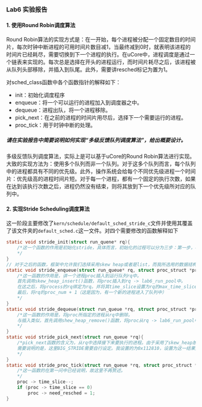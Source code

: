 ### Lab6 实验报告

#### 1. 使用Round Robin调度算法

Round Robin算法的实现方式是：在一开始，每个进程被分配一个固定数目的时间片，每次时钟中断进程的可用时间片数目减1，当最终减到0时，就表明该进程的时间片已经耗尽，需要切换到下一个进程的执行。在uCore中，进程调度是通过一个链表来实现的。每次总是选择在开头的进程运行，而时间片耗尽之后，该进程被从队列头部移除，并插入到队尾。此外，需要讲resched标记为置为1。

对sched_class函数中各个函数指针的解释如下：

- init：初始化调度程序
- enqueue：将一个可以运行的进程加入到调度器之中。
- dequeue：进程出队，将一个进程移除。
- pick_next：在之前的进程的时间片用尽后，选择下一个需要运行的进程。
- proc_tick：用于时钟中断的处理。

##### 请在实验报告中简要说明如何实现“多级反馈队列调度算法”，给出概要设计。

多级反馈队列调度算法，实际上是可以基于uCore的Round Robin算法进行实现。大致的实现方法为：使用多个队列而非一个队列。对于这多个队列而言，每个队列中的进程都具有不同的优先级。此外，操作系统会给每个不同优先级进程一个时间片：优先级高的进程时间片短。对于每一个进程，都有一个固定的执行次数，如果在达到该执行次数之后，进程仍然没有结束，则将其放到下一个优先级所对应的队列中。

#### 2. 实现Stride Scheduling调度算法

这一阶段主要修改了`kern/schedule/default_sched_stride_c`文件并使用其覆盖了该文件夹的`default_sched.c`这一文件。对四个需要修改的函数解释如下

```c
static void stride_init(struct run_quene* rq){
    /*这一个函数的作用是初始化stride，具体而言，初始化的过程可以分为三步：第一步，初始化就绪进程的列表。此外，由于初始化时没有进程，故将 rq -> lab6_run_pool 和 rq -> proc_num 分别赋值为NULL和0。
    */
}
// 对于之后的函数，框架中允许我们选择采用skew heap或者是list，而我所选用的数据结构为skew_heap,特此注明。
static void stride_enqueue(struct run_queue* rq, struct proc_struct *proc){
    /*这一函数的作用是，讲一个进程proc插入到运行队列rq中。
    首先调用skew_heap_insert()函数，将proc插入到rq -> lab6_run_pool中。
    在这之后，将process的rq绑定为rq。并将其time_slice设置为rq的max_time_slice。
    最后，将rq的proc_num + 1（这是因为，有一个新的进程进入了队列中）
    */
}
static void stride_dequeue(struct run_queue *rq, struct proc_struct *proc){
    /*这一函数的作用是，将proc所指定的进程从rq中删除。
    与插入类似，首先调用shew_heap_remove()函数，将proc从rq -> lab6_run_pool中删除。之后将rq -> proc_num - 1（这是因为进程被从队列中删去）。
    */
}
static void stride_pick_next(struct run_queue *rq){
    /*pick_next函数的含义为，从rq中选择接下来要执行的进程。由于采用了skew_heap故可以直接获取堆顶的元素。这一步，首先调用le2proc来获取进程。之后依据进程的优先级设定不同的proc -> lab6_stride。这一成员函数表示运行的步长。这里我采用的设置方法为：如果lab6_priority是0（这时，除法的商不存在），那么就将lab6_stride加上BIG_STRIDE。否则，如果lab6_priority不为0，就将其设置为BIG_STRIDE除以priority所得到的结果。
    需要说明的是，这里BIG_STRIDE需要自行设定。我设置的为0x112810，设置为这一结果是因为我的学号是2015011281。
    */
}
static void stride_proc_tick(struct run_queue *rq, struct proc_struct *proc){
    /*这一函数的在第一问中已经说明，故这里不再赘述。
    */
    proc -> time_slice--;
    if (proc -> time_slice == 0)
        proc -> need_resched = 1;
}
```

